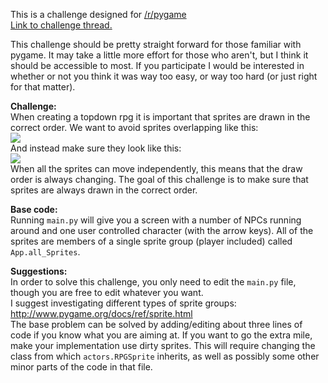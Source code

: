 This is a challenge designed for [/r/pygame](https://www.reddit.com/r/pygame/)  
[Link to challenge thread.](https://www.reddit.com/r/pygame/comments/3de4ng/challenge_drawing_in_the_right_order/)

This challenge should be pretty straight forward for those familiar with pygame.  It may take a little more effort for those who aren't, but I think it should be accessible to most.  If you participate I would be interested in whether or not you think it was way too easy, or way too hard (or just right for that matter).

**Challenge:**  
When creating a topdown rpg it is important that sprites are drawn in the correct order.  We want to avoid sprites overlapping like this:  
<img src="http://i.imgur.com/woOsQFA.png" />  
And instead make sure they look like this:  
<img src="http://i.imgur.com/nUeFu4G.png" />  
When all the sprites can move independently, this means that the draw order is always changing.  The goal of this challenge is to make sure that sprites are always drawn in the correct order.


**Base code:**  
Running `main.py` will give you a screen with a number of NPCs running around and one user controlled character (with the arrow keys).   All of the sprites are members of a single sprite group (player included) called `App.all_Sprites`.  


**Suggestions:**  
In order to solve this challenge, you only need to edit the `main.py` file, though you are free to edit whatever you want.  
I suggest investigating different types of sprite groups:  
http://www.pygame.org/docs/ref/sprite.html  
The base problem can be solved by adding/editing about three lines of code if you know what you are aiming at.  If you want to go the extra mile, make your implementation use dirty sprites.  This will require changing the class from which `actors.RPGSprite` inherits, as well as possibly some other minor parts of the code in that file.
